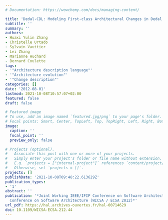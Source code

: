 ```yaml
---
# Documentation: https://wowchemy.com/docs/managing-content/

title: 'Dedal-CDL: Modeling First-class Architectural Changes in Dedal'
subtitle: ''
summary: ''
authors:
- Huaxi Yulin Zhang
- Christelle Urtado
- Sylvain Vauttier
- Lei Zhang
- Marianne Huchard
- Bernard Coulette
tags:
- '"Architecture description language"'
- '"Architecture evolution"'
- '"Change description"'
categories: []
date: '2012-08-01'
lastmod: 2021-10-08T10:57:07+02:00
featured: false
draft: false

# Featured image
# To use, add an image named `featured.jpg/png` to your page's folder.
# Focal points: Smart, Center, TopLeft, Top, TopRight, Left, Right, BottomLeft, Bottom, BottomRight.
image:
  caption: ''
  focal_point: ''
  preview_only: false

# Projects (optional).
#   Associate this post with one or more of your projects.
#   Simply enter your project's folder or file name without extension.
#   E.g. `projects = ["internal-project"]` references `content/project/deep-learning/index.md`.
#   Otherwise, set `projects = []`.
projects: []
publishDate: '2021-10-08T09:48:22.613629Z'
publication_types:
- '1'
abstract: ''
publication: '*Joint Working IEEE/IFIP Conference on Software Architecture and European
  Conference on Software Architecture (WICSA / ECSA 2012)*'
url_pdf: https://hal.archives-ouvertes.fr/hal-00714629
doi: 10.1109/WICSA-ECSA.212.44
---
```


